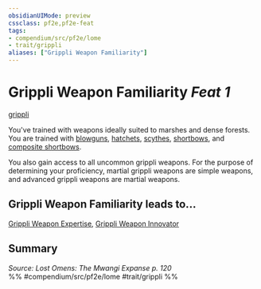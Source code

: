 ```yaml
---
obsidianUIMode: preview
cssclass: pf2e,pf2e-feat
tags:
- compendium/src/pf2e/lome
- trait/grippli
aliases: ["Grippli Weapon Familiarity"]
---
```

# Grippli Weapon Familiarity  *Feat 1*  
[grippli](rules/traits/grippli-b2.md)  


You've trained with weapons ideally suited to marshes and dense forests. You are trained with [blowguns](compendium/equipment/items/blowgun.md), [hatchets](compendium/equipment/items/hatchet.md), [scythes](compendium/equipment/items/scythe.md), [shortbows](compendium/equipment/items/shortbow.md), and [composite shortbows](compendium/equipment/items/composite-shortbow.md).

You also gain access to all uncommon grippli weapons. For the purpose of determining your proficiency, martial grippli weapons are simple weapons, and advanced grippli weapons are martial weapons.

## Grippli Weapon Familiarity leads to...

[Grippli Weapon Expertise](compendium/feats/grippli-weapon-expertise-lome.md), [Grippli Weapon Innovator](compendium/feats/grippli-weapon-innovator-lome.md)

## Summary

*Source: Lost Omens: The Mwangi Expanse p. 120*  
%% #compendium/src/pf2e/lome #trait/grippli %%